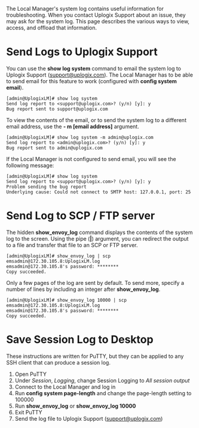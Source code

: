 <!-- 5.4 -->

The Local Manager's system log contains useful information for troubleshooting. When you contact Uplogix Support about an issue, they may ask for the system log. This page describes the various ways to view, access, and offload that information.

# Send Logs to Uplogix Support

You can use the **show log system** command to email the system log to Uplogix Support (support@uplogix.com). The Local Manager has to be able to send email for this feature to work (configured with **config system email**).

```
[admin@UplogixLM]# show log system
Send log report to <support@uplogix.com>? (y/n) [y]: y
Bug report sent to support@uplogix.com
```

To view the contents of the email, or to send the system log to a different email address, use the **- m [email address]** argument.

```
[admin@UplogixLM]# show log system -m admin@uplogix.com
Send log report to <admin@uplogix.com>? (y/n) [y]: y
Bug report sent to admin@uplogix.com
```

If the Local Manager is not configured to send email, you will see the following message:

```
[admin@UplogixLM]# show log system
Send log report to <support@uplogix.com>? (y/n) [y]: y
Problem sending the bug report
Underlying cause: Could not connect to SMTP host: 127.0.0.1, port: 25
```

# Send Log to SCP / FTP server

The hidden **show_envoy_log** command displays the contents of the system log to the screen. Using the pipe (**|**) argument, you can redirect the output to a file and transfer that file to an SCP or FTP server.

```
[admin@UplogixLM]# show_envoy_log | scp emsadmin@172.30.105.8:UplogixLM.log
emsadmin@172.30.105.8's password: ********
Copy succeeded.
```

Only a few pages of the log are sent by default. To send more, specify a number of lines by including an integer after **show_envoy_log**.

```
[admin@UplogixLM]# show_envoy_log 10000 | scp emsadmin@172.30.105.8:UplogixLM.log
emsadmin@172.30.105.8's password: ********
Copy succeeded.
```

# Save Session Log to Desktop

These instructions are written for PuTTY, but they can be applied to any SSH client that can produce a session log. 

1. Open PuTTY
2. Under *Session*, *Logging*, change Session Logging to *All session output*
3. Connect to the Local Manager and log in
4. Run **config system page-length** and change the page-length setting to 100000
5. Run **show_envoy_log** or **show_envoy_log 10000**
6. Exit PuTTY
7. Send the log file to Uplogix Support (support@uplogix.com)